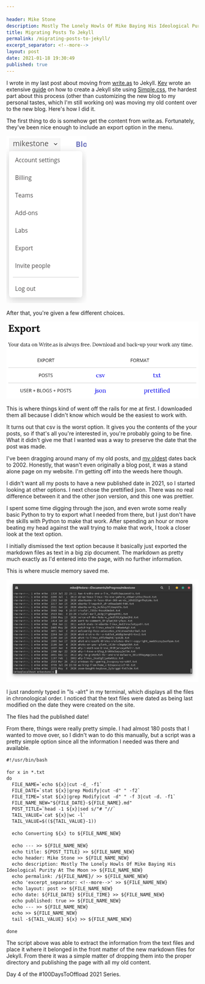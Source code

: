 ```yaml
---

header: Mike Stone
description: Mostly The Lonely Howls Of Mike Baying His Ideological Purity At The Moon
title: Migrating Posts To Jekyll
permalink: /migrating-posts-to-jekyll/
excerpt_separator: <!--more-->
layout: post
date: 2021-01-18 19:30:49
published: true
---
```


I wrote in my last post about moving from [write.as](https://write.as) to Jekyll. [Kev](https://fosstodon.org/@kev) wrote an extensive [guide](https://kevq.uk/how-to-build-jekyll-site-simple-css/) on how to create a Jekyll site using [Simple.css](https://kevq.uk/simple-css-framework/), the hardest part about this process (other than customizing the new blog to my personal tastes, which I'm still working on) was moving my old content over to the new blog. Here's how I did it.

<!--more-->

The first thing to do is somehow get the content from write.as. Fortunately, they've been nice enough to include an export option in the menu.

![](/assets/images/2021-01-18-19-22-38-export-menu.png)

After that, you're given a few different choices.

![](/assets/images/2021-01-18-19-39-00-export-options.png)

This is where things kind of went off the rails for me at first. I downloaded them all because I didn't know which would be the easiest to work with.

It turns out that csv is the worst option. It gives you the contents of the your posts, so if that's all you're interested in, you're probably going to be fine. What it didn't give me that I wanted was a way to preserve the date that the post was made.

I've been dragging around many of my old posts, and [my oldest](https://mikestone.me/why-linux/) dates back to 2002. Honestly, that wasn't even originally a blog post, it was a stand alone page on my website. I'm getting off into the weeds here though.

I didn't want all my posts to have a new published date in 2021, so I started looking at other options. I next chose the prettified json. There was no real difference between it and the other json version, and this one was prettier.

I spent some time digging through the json, and even wrote some really basic Python to try to export what I needed from there, but I just don't have the skills with Python to make that work. After spending an hour or more beating my head against the wall trying to make that work, I took a closer look at the text option.

I initially dismissed the text option because it basically just exported the markdown files as text in a big zip document. The markdown as pretty much exactly as I'd entered into the page, with no further information.

This is where muscle memory saved me.

![](/assets/images/2021-01-18-19-45-55-terminal-with-files.png)

I just randomly typed in "ls -alrt" in my terminal, which displays all the files in chronological order. I noticed that the text files were dated as being last modified on the date they were created on the site.

The files had the published date!

From there, things were really pretty simple. I had almost 180 posts that I wanted to move over, so I didn't wan to do this manually, but a script was a pretty simple option since all the information I needed was there and available.

```
#!/usr/bin/bash

for x in *.txt
do
  FILE_NAME=`echo ${x}|cut -d_ -f1`
  FILE_DATE=`stat ${x}|grep Modify|cut -d" " -f2`
  FILE_TIME=`stat ${x}|grep Modify|cut -d" " -f 3|cut -d. -f1`
  FILE_NAME_NEW="${FILE_DATE}-${FILE_NAME}.md"
  POST_TITLE=`head -1 ${x}|sed s/"# "//`
  TAIL_VALUE=`cat ${x}|wc -l`
  TAIL_VALUE=$((${TAIL_VALUE}-1))

  echo Converting ${x} to ${FILE_NAME_NEW}

  echo --- >> ${FILE_NAME_NEW}
  echo title: ${POST_TITLE} >> ${FILE_NAME_NEW}
  echo header: Mike Stone >> ${FILE_NAME_NEW}
  echo description: Mostly The Lonely Howls Of Mike Baying His Ideological Purity At The Moon >> ${FILE_NAME_NEW}
  echo permalink: /${FILE_NAME}/ >> ${FILE_NAME_NEW}
  echo 'excerpt_separator: <!--more-->' >> ${FILE_NAME_NEW}
  echo layout: post >> ${FILE_NAME_NEW}
  echo date: ${FILE_DATE} ${FILE_TIME} >> ${FILE_NAME_NEW}
  echo published: true >> ${FILE_NAME_NEW}
  echo --- >> ${FILE_NAME_NEW}
  echo >> ${FILE_NAME_NEW}
  tail -${TAIL_VALUE} ${x} >> ${FILE_NAME_NEW}

done
```   
The script above was able to extract the information from the text files and place it where it belonged in the front matter of the new markdown files for Jekyll. From there it was a simple matter of dropping them into the proper directory and publishing the page with all my old content.

Day 4 of the #100DaysToOffload 2021 Series.
